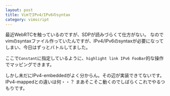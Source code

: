 ```yaml
---
layout: post
title: VimでIPv4/IPv6のsyntax
category: vimscript
---
```

最近WebRTCを触っているのですが、SDPが読みづらくて仕方がない。
なのでvimのsyntaxファイル作っていたんですが、IPv4/IPv6のsyntaxが必要になってしまい、今日はずっとバトルしてました。

<script src="https://gist.github.com/matsub/40e7da7ebb8633bde67dbb3a7f3439b3.js"></script>

ここで`Constant`に指定しているように、`highlight link IPv6 FooBar`的な操作でマッピングできます。

しかし未だにIPv4-embeddedがよく分からん。その辺が実装できてないです。IPv4-mappedとの違いは何・・？
まあそこそこ動くのでしばらくこれでやるつもりです。
